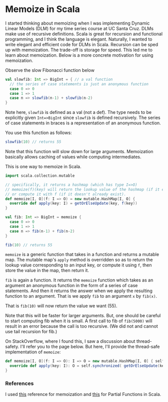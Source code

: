 # Memoize in Scala

I started thinking about memoizing when I was implementing Dynamic
Linear Models (DLM) for my time series course at UC Santa Cruz.
DLMs make use of recursive definitions. Scala is great for recursion
and functional programming, and I think the language is elegant. 
Naturally, I wanted to write elegant and efficient code for DLMs in
Scala. Recursion can be sped up with memoization. The trade-off is storage
for speed. This led me to learn about memoization. Below is a more
concrete motivation for using memoization.

Observe the slow Fibonacci function below

```scala
val slowfib: Int => BigInt = { // a val function
  // the series of case statements is just an anonymous function
  case 0 => 0
  case 1 => 1
  case n => slowfib(n-1) + slowfib(n-2)
}
```

Note here, `slowfib` is defined as a val (not a def). The type
needs to be explicitly given `Int=>BigInt` since `slowfib`
is defined recursively. The series of case statements in
braces is a representation of an anonymous function. 

You use this function as follows:

```scala
slowfib(10) // returns 55
```

Note that this function will slow down for large arguments.
Memoization basically allows caching of values while computing
intermediates.

This is one way to memoize in Scala.

```scala
import scala.collection.mutable

// specifically, it returns a hashmap (which has type I=>O)
// memoize(f)(key) will return the lookup value of the hashmap (if it exists) 
// or compute it with f (if it doesn't already exist).
def memoize[I, O](f: I => O) = new mutable.HashMap[I, O] {
  override def apply(key: I) = getOrElseUpdate(key, f(key))
}

val fib: Int => BigInt = memoize {
  case 0 => 0
  case 1 => 1
  case n => fib(n-1) + fib(n-2)
}

fib(10) // returns 55

```

`memoize` is a generic function that takes in a function and returns a 
mutable map. The mutable map's `apply` method is overridden so as to 
return the lookup value corresponding to an input key, or compute it
using `f`, then store the value in the map, then return it.

`fib` is again a function. It returns the `memoize` function which takes as an 
argument an anonymous function in the form of a series of case statements. 
And then it returns the answer when we apply the resulting function to 
an argument. That is we apply `fib` to an argument `x` by `fib(x)`.

That is `fib(10)` will now return the value we want (55).

Note that this will be faster for larger arguments. But, one should be careful
to start computing fib when it is small. A first call to fib of
`fib(5000)` will result in an error because the call is too recursive. 
(We did not and cannot use tail recursion for fib.) 

On StackOverflow, where I found this, I saw a discussion about thread-safety.
I'll refer you to the page below. But here, I'll provide the thread-safe
implementation of `memoize`:

```scala
def memoize[I, O](f: I => O): I => O = new mutable.HashMap[I, O] { self =>
  override def apply(key: I): O = self.synchronized( getOrElseUpdate(key, f(key)) )
}

```


### References

I used [this][1] reference for memoization and [this][2] for Partial Functions in
Scala.

[1]: http://stackoverflow.com/questions/16257378/is-there-a-generic-way-to-memoize-in-scala
[2]: http://blog.bruchez.name/2011/10/scala-partial-functions-without-phd.html
